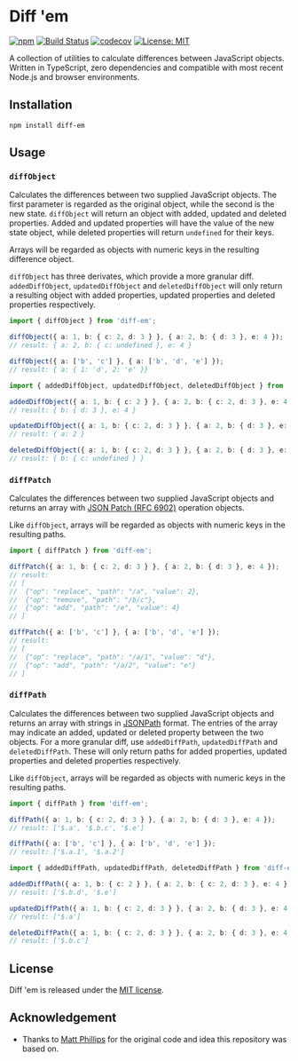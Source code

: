 # Diff 'em

[![npm](https://img.shields.io/npm/v/diff-em)](https://www.npmjs.com/package/diff-em)
[![Build Status](https://github.com/FrederikGoovaerts/diff-em/actions/workflows/ci.yaml/badge.svg)](https://github.com/FrederikGoovaerts/diff-em/actions/workflows/ci.yaml)
[![codecov](https://codecov.io/gh/FrederikGoovaerts/diff-em/branch/main/graph/badge.svg?token=LIP8MHA7HG)](https://codecov.io/gh/FrederikGoovaerts/diff-em)
[![License: MIT](https://img.shields.io/badge/License-MIT-yellow.svg)](LICENSE)

A collection of utilities to calculate differences between JavaScript objects. Written in TypeScript, zero dependencies and compatible with most recent Node.js and browser environments.

## Installation

```
npm install diff-em
```

## Usage

### `diffObject`

Calculates the differences between two supplied JavaScript objects. The first parameter is regarded as the original object, while the second is the new state. `diffObject` will return an object with added, updated and deleted properties. Added and updated properties will have the value of the new state object, while deleted properties will return `undefined` for their keys.

Arrays will be regarded as objects with numeric keys in the resulting difference object.

`diffObject` has three derivates, which provide a more granular diff. `addedDiffObject`, `updatedDiffObject` and `deletedDiffObject` will only return a resulting object with added properties, updated properties and deleted properties respectively.

```ts
import { diffObject } from 'diff-em';

diffObject({ a: 1, b: { c: 2, d: 3 } }, { a: 2, b: { d: 3 }, e: 4 });
// result: { a: 2, b: { c: undefined }, e: 4 }

diffObject({ a: ['b', 'c'] }, { a: ['b', 'd', 'e'] });
// result: { a: { 1: 'd', 2: 'e' }}
```

```ts
import { addedDiffObject, updatedDiffObject, deletedDiffObject } from 'diff-em';

addedDiffObject({ a: 1, b: { c: 2 } }, { a: 2, b: { c: 2, d: 3 }, e: 4 });
// result: { b: { d: 3 }, e: 4 }

updatedDiffObject({ a: 1, b: { c: 2, d: 3 } }, { a: 2, b: { d: 3 }, e: 4 });
// result: { a: 2 }

deletedDiffObject({ a: 1, b: { c: 2, d: 3 } }, { a: 2, b: { d: 3 }, e: 4 });
// result: { b: { c: undefined } }
```

### `diffPatch`

Calculates the differences between two supplied JavaScript objects and returns an array with [JSON Patch (RFC 6902)](https://datatracker.ietf.org/doc/html/rfc6902/) operation objects.

Like `diffObject`, arrays will be regarded as objects with numeric keys in the resulting paths.

```ts
import { diffPatch } from 'diff-em';

diffPatch({ a: 1, b: { c: 2, d: 3 } }, { a: 2, b: { d: 3 }, e: 4 });
// result:
// [
//  {"op": "replace", "path": "/a", "value": 2},
//  {"op": "remove", "path": "/b/c"},
//  {"op": "add", "path": "/e", "value": 4}
// ]

diffPatch({ a: ['b', 'c'] }, { a: ['b', 'd', 'e'] });
// result:
// [
//  {"op": "replace", "path": "/a/1", "value": "d"},
//  {"op": "add", "path": "/a/2", "value": "e"}
// ]
```

### `diffPath`

Calculates the differences between two supplied JavaScript objects and returns an array with strings in [JSONPath](https://goessner.net/articles/JsonPath/) format. The entries of the array may indicate an added, updated or deleted property between the two objects. For a more granular diff, use `addedDiffPath`, `updatedDiffPath` and `deletedDiffPath`. These will only return paths for added properties, updated properties and deleted properties respectively.

Like `diffObject`, arrays will be regarded as objects with numeric keys in the resulting paths.

```ts
import { diffPath } from 'diff-em';

diffPath({ a: 1, b: { c: 2, d: 3 } }, { a: 2, b: { d: 3 }, e: 4 });
// result: ['$.a', '$.b.c', '$.e']

diffPath({ a: ['b', 'c'] }, { a: ['b', 'd', 'e'] });
// result: ['$.a.1', '$.a.2']
```

```ts
import { addedDiffPath, updatedDiffPath, deletedDiffPath } from 'diff-em';

addedDiffPath({ a: 1, b: { c: 2 } }, { a: 2, b: { c: 2, d: 3 }, e: 4 });
// result: ['$.b.d', '$.e']

updatedDiffPath({ a: 1, b: { c: 2, d: 3 } }, { a: 2, b: { d: 3 }, e: 4 });
// result: ['$.a']

deletedDiffPath({ a: 1, b: { c: 2, d: 3 } }, { a: 2, b: { d: 3 }, e: 4 });
// result: ['$.b.c']
```

## License

Diff 'em is released under the [MIT license](LICENSE).

## Acknowledgement

- Thanks to [Matt Phillips](https://github.com/mattphillips) for the original code and idea this repository was based on.
